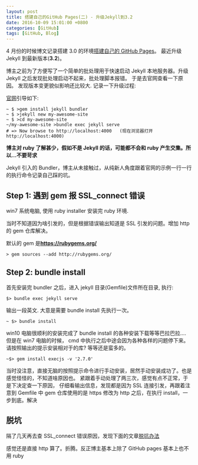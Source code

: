 ```yaml
---
layout: post
title: 搭建自己的GitHub Pages(二) - 升级Jekyll到3.2
date: 2016-10-09 15:01:00 +0800
categories: [GitHub]
tags: [GitHub, Blog]
---
```


4 月份的时候博文记录搭建 3.0 的环境[搭建自己的 GitHub Pages]({{site.baseurl}}github/2016/04/13/Build_GitHub_Pages.html)。
最近升级 Jekyll 到最新版本(**3.2**)。

博主之前为了方便写了一个简单的批处理用于快速启动 Jekyll 本地服务器。升级 Jekyll 之后发现批处理启动不起来，批处理脚本报错。
于是去官网查看一下原因。 发现版本变更貌似影响还比较大. 记录一下升级过程:

[官网](http://jekyllrb.com/)引导如下:

```shell
~ $ >gem install jekyll bundler
~ $ >jekyll new my-awesome-site
~ $ >cd my-awesome-site
~/my-awesome-site >bundle exec jekyll serve
# => Now browse to http://localhost:4000   (现在浏览器打开http://localhost:4000)
```

**博主对 ruby 了解甚少，假如不是 Jekyll 的话，可能都不会和 ruby 产生交集。所以...不要苛求**

Jekyll 引入的 Bundler，博主从未接触过，从纯新人角度跟着官网的示例一行一行的执行命令记录自己踩的坑。

## Step 1: 遇到 gem 报 SSL_connect 错误

win7 系统电脑, 使用 ruby installer 安装完 ruby 环境.

当时不知道因为啥引发的，但是根据错误输出知道是 SSL 引发的问题。增加 http 的 gem 仓库解决。

默认的 gem 是**https://rubygems.org/**

```shell
> gem sources --add http://rubygems.org/
```

## Step 2: bundle install

首先安装完 bundler 之后，进入 jekyll 目录(Gemfile)文件所在目录, 执行:

```shell
$> bundle exec jekyll serve
```

输出一段英文. 大意是需要 bundle install 先执行一次。

```shell
~ $> bundle install
```

win10 电脑很顺利的安装完成了 bundle install 的各种安装下载等等巴拉巴拉....
但是在 win7 电脑的时候，
cmd 中执行之后中途会因为各种各样的问题停下来。请按照输出的提示安装相对于的库? 等等还是蛮多的。

```shell
~$> gem install execjs -v '2.7.0'
```

当时没注意，直接无脑的按照提示命令进行手动安装，居然手动安装成功了。也是感觉怪怪的，不知道啥原因也。
紧跟着手动处理了两三次，感觉有点不正常，于是下决定查一下原因，
仔细看输出信息，发现都是因为 SSL 连接引发，再跟着注意到 Gemfile 中 gem 仓库使用的是 https
修改为 http 之后，在执行 install，一步到底。解决

## 脱坑

隔了几天再去查 SSL_connect 错误原因，发现下面的文章[脱坑办法](https://github.com/ruby-china/rubygems-mirror/wiki)

感觉还是直接 http 算了。折腾。反正博主基本上除了 GitHub pages 基本上也不用 ruby
